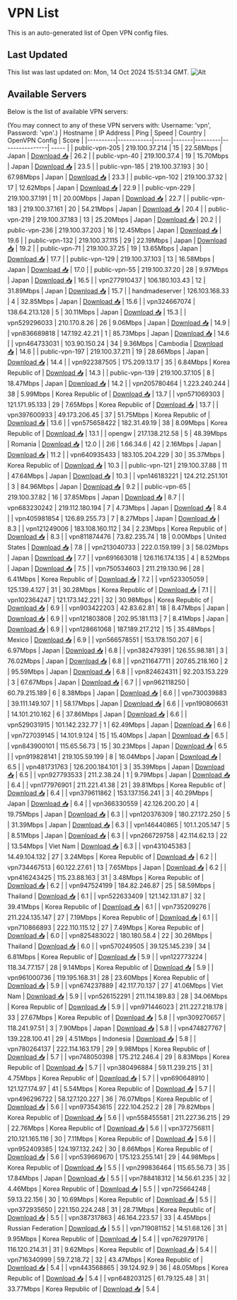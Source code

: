 # VPN List

This is an auto-generated list of Open VPN config files.

## Last Updated

This list was last updated on: Mon, 14 Oct 2024 15:51:34 GMT.
![Alt](https://repobeats.axiom.co/api/embed/186b98318ef1479477931607c1ad7d823f12451f.svg "Repobeats analytics image")

## Available Servers

Below is the list of available VPN servers:

(You may connect to any of these VPN servers with: Username: 'vpn', Password: 'vpn'.)
| Hostname | IP Address | Ping | Speed | Country | OpenVPN Config | Score |
|----------|------------|------|-------|---------|----------------| ----- |
| public-vpn-205 | 219.100.37.214 | 15 | 22.58Mbps | Japan | [Download 📥](./configs/server_0_JP.ovpn) | 26.2 |
| public-vpn-40 | 219.100.37.4 | 19 | 15.70Mbps | Japan | [Download 📥](./configs/server_1_JP.ovpn) | 23.5 |
| public-vpn-185 | 219.100.37.193 | 30 | 67.98Mbps | Japan | [Download 📥](./configs/server_2_JP.ovpn) | 23.3 |
| public-vpn-102 | 219.100.37.32 | 17 | 12.62Mbps | Japan | [Download 📥](./configs/server_3_JP.ovpn) | 22.9 |
| public-vpn-229 | 219.100.37.191 | 11 | 20.00Mbps | Japan | [Download 📥](./configs/server_4_JP.ovpn) | 22.7 |
| public-vpn-183 | 219.100.37.161 | 20 | 54.21Mbps | Japan | [Download 📥](./configs/server_5_JP.ovpn) | 20.4 |
| public-vpn-219 | 219.100.37.183 | 13 | 25.20Mbps | Japan | [Download 📥](./configs/server_6_JP.ovpn) | 20.2 |
| public-vpn-236 | 219.100.37.203 | 16 | 12.45Mbps | Japan | [Download 📥](./configs/server_7_JP.ovpn) | 19.6 |
| public-vpn-132 | 219.100.37.115 | 29 | 22.19Mbps | Japan | [Download 📥](./configs/server_8_JP.ovpn) | 19.2 |
| public-vpn-71 | 219.100.37.25 | 19 | 13.65Mbps | Japan | [Download 📥](./configs/server_9_JP.ovpn) | 17.7 |
| public-vpn-129 | 219.100.37.103 | 13 | 16.58Mbps | Japan | [Download 📥](./configs/server_10_JP.ovpn) | 17.0 |
| public-vpn-55 | 219.100.37.20 | 28 | 9.97Mbps | Japan | [Download 📥](./configs/server_11_JP.ovpn) | 16.5 |
| vpn277910437 | 106.180.103.43 | 12 | 31.89Mbps | Japan | [Download 📥](./configs/server_12_JP.ovpn) | 15.7 |
| handmadeserver | 126.103.168.33 | 4 | 32.85Mbps | Japan | [Download 📥](./configs/server_13_JP.ovpn) | 15.6 |
| vpn324667074 | 138.64.213.128 | 5 | 30.11Mbps | Japan | [Download 📥](./configs/server_14_JP.ovpn) | 15.3 |
| vpn529296033 | 210.170.8.26 | 26 | 9.06Mbps | Japan | [Download 📥](./configs/server_15_JP.ovpn) | 14.9 |
| vpn836689818 | 147.192.42.21 | 1 | 85.73Mbps | Japan | [Download 📥](./configs/server_16_JP.ovpn) | 14.6 |
| vpn464733031 | 103.90.150.24 | 34 | 9.36Mbps | Cambodia | [Download 📥](./configs/server_17_KH.ovpn) | 14.6 |
| public-vpn-197 | 219.100.37.211 | 19 | 28.66Mbps | Japan | [Download 📥](./configs/server_18_JP.ovpn) | 14.4 |
| vpn922387505 | 175.209.13.17 | 35 | 6.84Mbps | Korea Republic of | [Download 📥](./configs/server_19_KR.ovpn) | 14.3 |
| public-vpn-139 | 219.100.37.105 | 8 | 18.47Mbps | Japan | [Download 📥](./configs/server_20_JP.ovpn) | 14.2 |
| vpn205780464 | 1.223.240.244 | 38 | 5.99Mbps | Korea Republic of | [Download 📥](./configs/server_21_KR.ovpn) | 13.7 |
| vpn571069303 | 121.171.95.133 | 29 | 7.65Mbps | Korea Republic of | [Download 📥](./configs/server_22_KR.ovpn) | 13.7 |
| vpn397600933 | 49.173.206.45 | 37 | 51.75Mbps | Korea Republic of | [Download 📥](./configs/server_23_KR.ovpn) | 13.6 |
| vpn575658422 | 182.31.49.19 | 38 | 8.09Mbps | Korea Republic of | [Download 📥](./configs/server_24_KR.ovpn) | 13.1 |
| opengw | 217.138.212.58 | 5 | 48.39Mbps | Romania | [Download 📥](./configs/server_25_RO.ovpn) | 12.0 |
| 2i6 | 1.66.34.6 | 42 | 2.16Mbps | Japan | [Download 📥](./configs/server_26_JP.ovpn) | 11.2 |
| vpn640935433 | 183.105.204.229 | 30 | 35.37Mbps | Korea Republic of | [Download 📥](./configs/server_27_KR.ovpn) | 10.3 |
| public-vpn-121 | 219.100.37.88 | 11 | 47.64Mbps | Japan | [Download 📥](./configs/server_28_JP.ovpn) | 10.3 |
| vpn146183221 | 124.212.251.101 | 3 | 84.96Mbps | Japan | [Download 📥](./configs/server_29_JP.ovpn) | 9.2 |
| public-vpn-65 | 219.100.37.82 | 16 | 37.85Mbps | Japan | [Download 📥](./configs/server_30_JP.ovpn) | 8.7 |
| vpn683230242 | 219.112.180.194 | 7 | 4.73Mbps | Japan | [Download 📥](./configs/server_31_JP.ovpn) | 8.4 |
| vpn405981854 | 126.89.255.73 | 7 | 8.27Mbps | Japan | [Download 📥](./configs/server_32_JP.ovpn) | 8.3 |
| vpn121249006 | 183.108.160.112 | 34 | 2.23Mbps | Korea Republic of | [Download 📥](./configs/server_33_KR.ovpn) | 8.3 |
| vpn811874476 | 73.82.235.74 | 18 | 0.00Mbps | United States | [Download 📥](./configs/server_34_US.ovpn) | 7.8 |
| vpn213040733 | 222.0.159.199 | 3 | 58.02Mbps | Japan | [Download 📥](./configs/server_35_JP.ovpn) | 7.7 |
| vpn691663018 | 126.116.174.135 | 4 | 8.52Mbps | Japan | [Download 📥](./configs/server_36_JP.ovpn) | 7.5 |
| vpn750534603 | 211.219.130.96 | 28 | 6.41Mbps | Korea Republic of | [Download 📥](./configs/server_37_KR.ovpn) | 7.2 |
| vpn523305059 | 125.139.4.127 | 31 | 30.28Mbps | Korea Republic of | [Download 📥](./configs/server_38_KR.ovpn) | 7.1 |
| vpn102364247 | 121.173.142.221 | 32 | 30.98Mbps | Korea Republic of | [Download 📥](./configs/server_39_KR.ovpn) | 6.9 |
| vpn903422203 | 42.83.62.81 | 18 | 8.47Mbps | Japan | [Download 📥](./configs/server_40_JP.ovpn) | 6.9 |
| vpn121803808 | 202.95.181.113 | 7 | 8.41Mbps | Japan | [Download 📥](./configs/server_41_JP.ovpn) | 6.9 |
| vpn128661068 | 187.189.217.212 | 15 | 35.48Mbps | Mexico | [Download 📥](./configs/server_42_MX.ovpn) | 6.9 |
| vpn566578551 | 153.178.150.207 | 6 | 6.97Mbps | Japan | [Download 📥](./configs/server_43_JP.ovpn) | 6.8 |
| vpn382479391 | 126.55.98.181 | 3 | 76.02Mbps | Japan | [Download 📥](./configs/server_44_JP.ovpn) | 6.8 |
| vpn211647711 | 207.65.218.160 | 2 | 95.59Mbps | Japan | [Download 📥](./configs/server_45_JP.ovpn) | 6.8 |
| vpn824624311 | 92.203.153.229 | 3 | 67.67Mbps | Japan | [Download 📥](./configs/server_46_JP.ovpn) | 6.7 |
| vpn962118250 | 60.79.215.189 | 6 | 8.38Mbps | Japan | [Download 📥](./configs/server_47_JP.ovpn) | 6.6 |
| vpn730039883 | 39.111.149.107 | 1 | 58.17Mbps | Japan | [Download 📥](./configs/server_48_JP.ovpn) | 6.6 |
| vpn190806631 | 14.101.210.162 | 6 | 37.86Mbps | Japan | [Download 📥](./configs/server_49_JP.ovpn) | 6.6 |
| vpn529031915 | 101.142.232.77 | 1 | 62.49Mbps | Japan | [Download 📥](./configs/server_50_JP.ovpn) | 6.6 |
| vpn727039145 | 14.101.9.124 | 15 | 15.40Mbps | Japan | [Download 📥](./configs/server_51_JP.ovpn) | 6.5 |
| vpn843900101 | 115.65.56.73 | 15 | 30.23Mbps | Japan | [Download 📥](./configs/server_52_JP.ovpn) | 6.5 |
| vpn919828141 | 219.105.59.199 | 8 | 16.04Mbps | Japan | [Download 📥](./configs/server_53_JP.ovpn) | 6.5 |
| vpn481731763 | 126.200.184.101 | 3 | 35.39Mbps | Japan | [Download 📥](./configs/server_54_JP.ovpn) | 6.5 |
| vpn927793533 | 211.2.38.24 | 1 | 9.79Mbps | Japan | [Download 📥](./configs/server_55_JP.ovpn) | 6.4 |
| vpn177976901 | 211.221.41.38 | 21 | 39.81Mbps | Korea Republic of | [Download 📥](./configs/server_56_KR.ovpn) | 6.4 |
| vpn379611862 | 153.137.156.241 | 3 | 40.29Mbps | Japan | [Download 📥](./configs/server_57_JP.ovpn) | 6.4 |
| vpn366330559 | 42.126.200.20 | 4 | 19.75Mbps | Japan | [Download 📥](./configs/server_58_JP.ovpn) | 6.3 |
| vpn120376309 | 180.27.172.250 | 5 | 31.39Mbps | Japan | [Download 📥](./configs/server_59_JP.ovpn) | 6.3 |
| vpn146440865 | 101.1.205.147 | 5 | 8.51Mbps | Japan | [Download 📥](./configs/server_60_JP.ovpn) | 6.3 |
| vpn266729758 | 42.114.62.13 | 22 | 13.54Mbps | Viet Nam | [Download 📥](./configs/server_61_VN.ovpn) | 6.3 |
| vpn431045383 | 14.49.104.132 | 27 | 3.24Mbps | Korea Republic of | [Download 📥](./configs/server_62_KR.ovpn) | 6.2 |
| vpn734467513 | 60.122.27.61 | 13 | 7.65Mbps | Japan | [Download 📥](./configs/server_63_JP.ovpn) | 6.2 |
| vpn416243425 | 115.23.88.163 | 31 | 3.48Mbps | Korea Republic of | [Download 📥](./configs/server_64_KR.ovpn) | 6.2 |
| vpn947524199 | 184.82.246.87 | 25 | 58.59Mbps | Thailand | [Download 📥](./configs/server_65_TH.ovpn) | 6.1 |
| vpn522633409 | 121.142.131.87 | 32 | 39.41Mbps | Korea Republic of | [Download 📥](./configs/server_66_KR.ovpn) | 6.1 |
| vpn735209276 | 211.224.135.147 | 27 | 7.19Mbps | Korea Republic of | [Download 📥](./configs/server_67_KR.ovpn) | 6.1 |
| vpn710866893 | 222.110.115.12 | 27 | 7.49Mbps | Korea Republic of | [Download 📥](./configs/server_68_KR.ovpn) | 6.0 |
| vpn825483022 | 180.180.58.4 | 22 | 30.26Mbps | Thailand | [Download 📥](./configs/server_69_TH.ovpn) | 6.0 |
| vpn570249505 | 39.125.145.239 | 34 | 6.81Mbps | Korea Republic of | [Download 📥](./configs/server_70_KR.ovpn) | 5.9 |
| vpn122773224 | 118.34.77.157 | 28 | 9.14Mbps | Korea Republic of | [Download 📥](./configs/server_71_KR.ovpn) | 5.9 |
| vpn961000736 | 119.195.168.31 | 28 | 23.60Mbps | Korea Republic of | [Download 📥](./configs/server_72_KR.ovpn) | 5.9 |
| vpn674237889 | 42.117.70.137 | 27 | 41.06Mbps | Viet Nam | [Download 📥](./configs/server_73_VN.ovpn) | 5.9 |
| vpn526152291 | 211.114.189.83 | 28 | 34.06Mbps | Korea Republic of | [Download 📥](./configs/server_74_KR.ovpn) | 5.9 |
| vpn971446023 | 211.227.218.178 | 33 | 27.67Mbps | Korea Republic of | [Download 📥](./configs/server_75_KR.ovpn) | 5.8 |
| vpn309270657 | 118.241.97.51 | 3 | 7.90Mbps | Japan | [Download 📥](./configs/server_76_JP.ovpn) | 5.8 |
| vpn474827767 | 139.228.100.41 | 29 | 4.51Mbps | Indonesia | [Download 📥](./configs/server_77_ID.ovpn) | 5.8 |
| vpn780264137 | 222.114.163.179 | 29 | 9.98Mbps | Korea Republic of | [Download 📥](./configs/server_78_KR.ovpn) | 5.7 |
| vpn748050398 | 175.212.246.4 | 29 | 8.83Mbps | Korea Republic of | [Download 📥](./configs/server_79_KR.ovpn) | 5.7 |
| vpn380496884 | 59.11.239.215 | 31 | 4.75Mbps | Korea Republic of | [Download 📥](./configs/server_80_KR.ovpn) | 5.7 |
| vpn690648910 | 121.127.174.97 | 41 | 5.54Mbps | Korea Republic of | [Download 📥](./configs/server_81_KR.ovpn) | 5.7 |
| vpn496296722 | 58.127.120.227 | 36 | 76.07Mbps | Korea Republic of | [Download 📥](./configs/server_82_KR.ovpn) | 5.6 |
| vpn973543615 | 222.104.252.2 | 28 | 79.82Mbps | Korea Republic of | [Download 📥](./configs/server_83_KR.ovpn) | 5.6 |
| vpn558455581 | 211.227.36.215 | 29 | 22.76Mbps | Korea Republic of | [Download 📥](./configs/server_84_KR.ovpn) | 5.6 |
| vpn372756811 | 210.121.165.116 | 30 | 7.11Mbps | Korea Republic of | [Download 📥](./configs/server_85_KR.ovpn) | 5.6 |
| vpn952409385 | 124.197.132.242 | 30 | 8.66Mbps | Korea Republic of | [Download 📥](./configs/server_86_KR.ovpn) | 5.6 |
| vpn539669670 | 175.123.255.141 | 29 | 44.98Mbps | Korea Republic of | [Download 📥](./configs/server_87_KR.ovpn) | 5.5 |
| vpn299836464 | 115.65.56.73 | 35 | 17.84Mbps | Japan | [Download 📥](./configs/server_88_JP.ovpn) | 5.5 |
| vpn788418312 | 14.56.61.235 | 32 | 4.46Mbps | Korea Republic of | [Download 📥](./configs/server_89_KR.ovpn) | 5.5 |
| vpn725664248 | 59.13.22.156 | 30 | 10.69Mbps | Korea Republic of | [Download 📥](./configs/server_90_KR.ovpn) | 5.5 |
| vpn372935650 | 221.150.224.248 | 31 | 28.71Mbps | Korea Republic of | [Download 📥](./configs/server_91_KR.ovpn) | 5.5 |
| vpn387317863 | 46.164.223.57 | 33 | 4.45Mbps | Russian Federation | [Download 📥](./configs/server_92_RU.ovpn) | 5.5 |
| vpn719081152 | 14.51.68.126 | 31 | 9.95Mbps | Korea Republic of | [Download 📥](./configs/server_93_KR.ovpn) | 5.4 |
| vpn762979176 | 116.120.214.31 | 31 | 9.62Mbps | Korea Republic of | [Download 📥](./configs/server_94_KR.ovpn) | 5.4 |
| vpn716340999 | 59.7.218.72 | 32 | 43.47Mbps | Korea Republic of | [Download 📥](./configs/server_95_KR.ovpn) | 5.4 |
| vpn443568865 | 39.124.92.9 | 36 | 48.05Mbps | Korea Republic of | [Download 📥](./configs/server_96_KR.ovpn) | 5.4 |
| vpn648203125 | 61.79.125.48 | 31 | 33.77Mbps | Korea Republic of | [Download 📥](./configs/server_97_KR.ovpn) | 5.4 |
